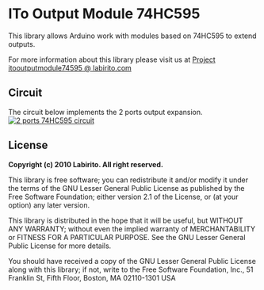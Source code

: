 # ITo Output Module 74HC595

This library allows Arduino work with modules based on 74HC595 to extend outputs.

For more information about this library please visit us at
[Project itooutputmodule74595 @ labirito.com](http://www.labirito.com/projetos/itooutputmodule74595 "Labirito projects")

## Circuit

The circuit below implements the 2 ports output expansion.
[![2 ports 74HC595 circuit](http://i.imgur.com/yh5pAQ0.png)](http://www.labirito.com/projetos/itooutputmodule74595)

## License

**Copyright (c) 2010 Labirito. All right reserved.**

This library is free software; you can redistribute it and/or
modify it under the terms of the GNU Lesser General Public
License as published by the Free Software Foundation; either
version 2.1 of the License, or (at your option) any later version.

This library is distributed in the hope that it will be useful,
but WITHOUT ANY WARRANTY; without even the implied warranty of
MERCHANTABILITY or FITNESS FOR A PARTICULAR PURPOSE. See the GNU
Lesser General Public License for more details.

You should have received a copy of the GNU Lesser General Public
License along with this library; if not, write to the Free Software
Foundation, Inc., 51 Franklin St, Fifth Floor, Boston, MA 02110-1301 USA
